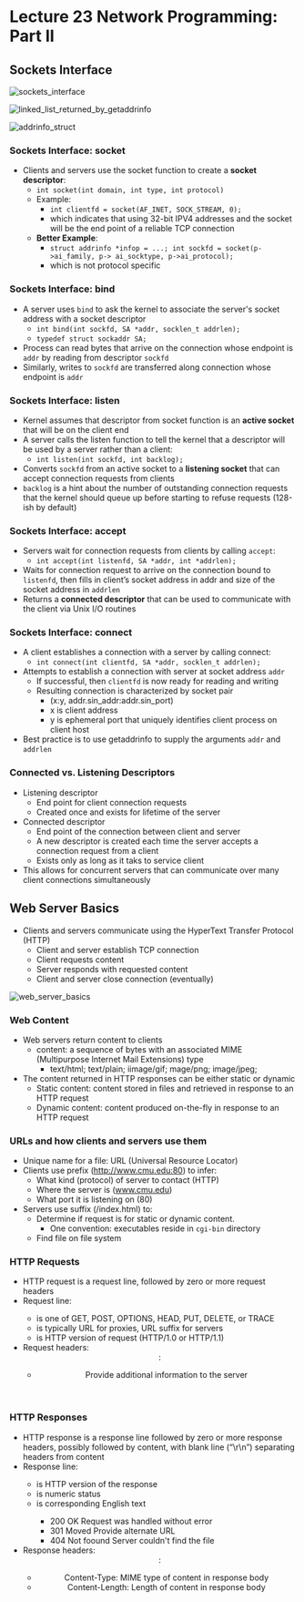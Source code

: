 # Lecture 23 Network Programming: Part II

## Sockets Interface

![sockets_interface](images/lecture23-netprog2/sockets_interface.png)

![linked_list_returned_by_getaddrinfo](images/lecture23-netprog2/linked_list_returned_by_getaddrinfo.png)

![addrinfo_struct](images/lecture23-netprog2/addrinfo_struct.png)



### Sockets Interface: socket

* Clients and servers use the socket function to create a **socket descriptor**:
  * `int socket(int domain, int type, int protocol)`
  * Example:
    * `int clientfd = socket(AF_INET, SOCK_STREAM, 0);`
    * which indicates that using 32-bit IPV4 addresses and the socket will be the end point of a reliable TCP connection
  * **Better Example**:
    * `struct addrinfo *infop = ...; int sockfd = socket(p->ai_family, p-> ai_socktype, p->ai_protocol);`
    * which is not protocol specific

### Sockets Interface: bind

* A server uses `bind` to ask the kernel to associate the server's socket address with a socket descriptor
  * `int bind(int sockfd, SA *addr, socklen_t addrlen);`
  * `typedef struct sockaddr SA;`
* Process can read bytes that arrive on the connection whose endpoint is `addr` by reading from descriptor `sockfd`
* Similarly, writes to `sockfd` are transferred along connection whose endpoint is `addr`

### Sockets Interface: listen

* Kernel assumes that descriptor from socket function is an **active socket** that will be on the client end
* A server calls the listen function to tell the kernel that a descriptor will be used by a server rather than a client:
  * `int listen(int sockfd, int backlog);`
* Converts `sockfd` from an active socket to a **listening socket** that can accept connection requests from clients
* `backlog` is a hint about the number of outstanding connection requests that the kernel should queue up before starting to refuse requests (128-ish by default)

### Sockets Interface: accept

* Servers wait for connection requests from clients by calling `accept`:
  * `int accept(int listenfd, SA *addr, int *addrlen);`
* Waits for connection request to arrive on the connection bound to `listenfd`, then fills in client’s socket address in addr and size of the socket address in `addrlen`
* Returns a **connected descriptor** that can be used to communicate with the client via Unix I/O routines

### Sockets Interface: connect

* A client establishes a connection with a server by calling connect:
  * `int connect(int clientfd, SA *addr, socklen_t addrlen);`
* Attempts to establish a connection with server at socket address `addr`
  * If successful, then `clientfd` is now ready for reading and writing
  * Resulting connection is characterized by socket pair
    * (x:y, addr.sin_addr:addr.sin_port)
    * x is client address
    * y is ephemeral port that uniquely identifies client process on client host
* Best practice is to use getaddrinfo to supply the arguments `addr` and `addrlen`

### Connected vs. Listening Descriptors

* Listening descriptor
  * End point for client connection requests
  * Created once and exists for lifetime of the server
* Connected descriptor
  * End point of the connection between client and server
  * A new descriptor is created each time the server accepts a connection request from a client
  * Exists only as long as it taks to service client
* This allows for concurrent servers that can communicate over many client connections simultaneously

## Web Server Basics

* Clients and servers communicate using the HyperText Transfer Protocol (HTTP)
  * Client and server establish TCP connection
  * Client requests content
  * Server responds with requested content
  * Client and server close connection (eventually)

![web_server_basics](images/lecture23-netprog2/web_server_basics.png)

### Web Content

* Web servers return content to clients
  * content: a sequence of bytes with an associated MIME (Multipurpose Internet Mail Extensions) type
    * text/html; text/plain; iimage/gif; mage/png; image/jpeg;
* The content returned in HTTP responses can be either static or dynamic
  * Static content: content stored in files and retrieved in response to an HTTP request
  * Dynamic content: content produced on-the-fly in response to an HTTP request

### URLs and how clients and servers use them

* Unique name for a file: URL (Universal Resource Locator)
* Clients use prefix (http://www.cmu.edu:80) to infer:
  * What kind (protocol) of server to contact (HTTP)
  * Where the server is (www.cmu.edu)
  * What port it is listening on (80)
* Servers use suffix (/index.html) to:
  * Determine if request is for static or dynamic content.
    * One convention: executables reside in `cgi-bin` directory
  * Find file on file system

### HTTP Requests

* HTTP request is a request line, followed by zero or more request headers
* Request line: <method> <uri> <version>
  * <method> is one of GET, POST, OPTIONS, HEAD, PUT, DELETE, or TRACE
  * <uri> is typically URL for proxies, URL suffix for servers
  * <version> is HTTP version of request (HTTP/1.0 or HTTP/1.1)
* Request headers: <header name>: <header data>
  * Provide additional information to the server

### HTTP Responses

* HTTP response is a response line followed by zero or more response headers, possibly followed by content, with blank line (“\r\n”) separating headers from content
* Response line: <version> <status code> <status msg>
  * <version> is HTTP version of the response
  * <status code> is numeric status
  * <status msg> is corresponding English text
    * 200 OK Request was handled without error
    * 301 Moved Provide alternate URL
    * 404 Not foound Server couldn't find the file
* Response headers: <header name>: <header data>
  * Content-Type: MIME type of content in response body
  * Content-Length: Length of content in response body